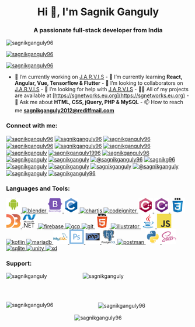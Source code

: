 <h1 align="center">Hi 👋, I'm Sagnik Ganguly</h1>
<h3 align="center">A passionate full-stack developer from India</h3>

<p align="left"> <img src="https://komarev.com/ghpvc/?username=sagnikganguly96&label=Profile%20views&color=0e75b6&style=flat" alt="sagnikganguly96" /> </p>

<p align="left">
	<a href="https://github.com/ryo-ma/github-profile-trophy"><img src="https://github-profile-trophy.vercel.app/?username=sagnikganguly96" alt="sagnikganguly96" /></a>
</p>

<p align="left">
	<a href="https://twitter.com/sagnikganguly96" target="blank"><img src="https://img.shields.io/twitter/follow/sagnikganguly96?logo=twitter&style=for-the-badge" alt="sagnikganguly96" /></a>
</p>

- 🔭 I’m currently working on [J.A.R.V.I.S](https://github.com/SGNetworksIndia/J.A.R.V.I.S) - 🌱 I’m currently learning **React, Angular, Vue, Tensorflow & Flutter** - 👯 I’m looking to collaborators on [J.A.R.V.I.S](https://github.com/SGNetworksIndia/J.A.R.V.I.S) - 🤝 I’m looking for help with [J.A.R.V.I.S](https://github.com/SGNetworksIndia/J.A.R.V.I.S) - 👨‍💻 All of my projects are available at [https://sgnetworks.eu.org](https://sgnetworks.eu.org) - 💬 Ask me about **HTML, CSS, jQuery, PHP & MySQL** - 📫 How to reach me **sagnikganguly2012@rediffmail.com**

<h3 align="left">Connect with me:</h3>
<p align="left">
	<a href="https://codepen.io/sagnikganguly96" target="blank"><img align="center" src="https://raw.githubusercontent.com/rahuldkjain/github-profile-readme-generator/master/src/images/icons/Social/codepen.svg" alt="sagnikganguly96" height="30" width="40" /></a>
	<a href="https://dev.to/sagnikganguly96" target="blank"><img align="center" src="https://raw.githubusercontent.com/rahuldkjain/github-profile-readme-generator/master/src/images/icons/Social/devto.svg" alt="sagnikganguly96" height="30" width="40" /></a>
	<a href="https://twitter.com/sagnikganguly96" target="blank"><img align="center" src="https://raw.githubusercontent.com/rahuldkjain/github-profile-readme-generator/master/src/images/icons/Social/twitter.svg" alt="sagnikganguly96" height="30" width="40" /></a>
	<a href="https://linkedin.com/in/sagnikganguly96" target="blank"><img align="center" src="https://raw.githubusercontent.com/rahuldkjain/github-profile-readme-generator/master/src/images/icons/Social/linked-in-alt.svg" alt="sagnikganguly96" height="30" width="40" /></a>
	<a href="https://stackoverflow.com/users/sagnikganguly96" target="blank"><img align="center" src="https://raw.githubusercontent.com/rahuldkjain/github-profile-readme-generator/master/src/images/icons/Social/stack-overflow.svg" alt="sagnikganguly96" height="30" width="40" /></a>
	<a href="https://codesandbox.com/sagnikganguly96" target="blank"><img align="center" src="https://raw.githubusercontent.com/rahuldkjain/github-profile-readme-generator/master/src/images/icons/Social/codesandbox.svg" alt="sagnikganguly96" height="30" width="40" /></a>
	<a href="https://kaggle.com/sagnikganguly" target="blank"><img align="center" src="https://raw.githubusercontent.com/rahuldkjain/github-profile-readme-generator/master/src/images/icons/Social/kaggle.svg" alt="sagnikganguly" height="30" width="40" /></a>
	<a href="https://fb.com/sagnikganguly1996" target="blank"><img align="center" src="https://raw.githubusercontent.com/rahuldkjain/github-profile-readme-generator/master/src/images/icons/Social/facebook.svg" alt="sagnikganguly1996" height="30" width="40" /></a>
	<a href="https://instagram.com/sagnikganguly96" target="blank"><img align="center" src="https://raw.githubusercontent.com/rahuldkjain/github-profile-readme-generator/master/src/images/icons/Social/instagram.svg" alt="sagnikganguly96" height="30" width="40" /></a>
	<a href="https://dribbble.com/sagnikganguly" target="blank"><img align="center" src="https://raw.githubusercontent.com/rahuldkjain/github-profile-readme-generator/master/src/images/icons/Social/dribbble.svg" alt="sagnikganguly" height="30" width="40" /></a>
	<a href="https://www.behance.net/sagnikganguly" target="blank"><img align="center" src="https://raw.githubusercontent.com/rahuldkjain/github-profile-readme-generator/master/src/images/icons/Social/behance.svg" alt="sagnikganguly" height="30" width="40" /></a>
	<a href="https://medium.com/@sagnikganguly96" target="blank"><img align="center" src="https://raw.githubusercontent.com/rahuldkjain/github-profile-readme-generator/master/src/images/icons/Social/medium.svg" alt="@sagnikganguly96" height="30" width="40" /></a>
	<a href="https://www.codechef.com/users/sagnikg96" target="blank"><img align="center" src="https://cdn.jsdelivr.net/npm/simple-icons@3.1.0/icons/codechef.svg" alt="sagnikg96" height="30" width="40" /></a>
	<a href="https://www.hackerrank.com/sagnikganguly" target="blank"><img align="center" src="https://raw.githubusercontent.com/rahuldkjain/github-profile-readme-generator/master/src/images/icons/Social/hackerrank.svg" alt="sagnikganguly" height="30" width="40" /></a>
	<a href="https://codeforces.com/profile/sagnikganguly" target="blank"><img align="center" src="https://raw.githubusercontent.com/rahuldkjain/github-profile-readme-generator/master/src/images/icons/Social/codeforces.svg" alt="sagnikganguly" height="30" width="40" /></a>
	<a href="https://www.leetcode.com/sagnikganguly" target="blank"><img align="center" src="https://raw.githubusercontent.com/rahuldkjain/github-profile-readme-generator/master/src/images/icons/Social/leet-code.svg" alt="sagnikganguly" height="30" width="40" /></a>
	<a href="https://www.hackerearth.com/@sagnikganguly" target="blank"><img align="center" src="https://raw.githubusercontent.com/rahuldkjain/github-profile-readme-generator/master/src/images/icons/Social/hackerearth.svg" alt="@sagnikganguly" height="30" width="40" /></a>
	<a href="https://www.topcoder.com/members/sagnikganguly" target="blank"><img align="center" src="https://raw.githubusercontent.com/rahuldkjain/github-profile-readme-generator/master/src/images/icons/Social/topcoder.svg" alt="sagnikganguly" height="30" width="40" /></a>
	<a href="https://discord.gg/sagnikganguly96" target="blank"><img align="center" src="https://raw.githubusercontent.com/rahuldkjain/github-profile-readme-generator/master/src/images/icons/Social/discord.svg" alt="sagnikganguly96" height="30" width="40" /></a>
</p>

<h3 align="left">Languages and Tools:</h3>
<p align="left">
	<a href="https://developer.android.com" target="_blank" rel="noreferrer"> <img src="https://raw.githubusercontent.com/devicons/devicon/master/icons/android/android-original-wordmark.svg" alt="android" width="40" height="40" /> </a>
	<a href="https://www.blender.org/" target="_blank" rel="noreferrer"> <img src="https://download.blender.org/branding/community/blender_community_badge_white.svg" alt="blender" width="40" height="40" /> </a>
	<a href="https://getbootstrap.com" target="_blank" rel="noreferrer"> <img src="https://raw.githubusercontent.com/devicons/devicon/master/icons/bootstrap/bootstrap-plain-wordmark.svg" alt="bootstrap" width="40" height="40" /> </a>
	<a href="https://www.cprogramming.com/" target="_blank" rel="noreferrer"> <img src="https://raw.githubusercontent.com/devicons/devicon/master/icons/c/c-original.svg" alt="c" width="40" height="40" /> </a>
	<a href="https://www.chartjs.org" target="_blank" rel="noreferrer"> <img src="https://www.chartjs.org/media/logo-title.svg" alt="chartjs" width="40" height="40" /> </a>
	<a href="https://codeigniter.com" target="_blank" rel="noreferrer"> <img src="https://cdn.worldvectorlogo.com/logos/codeigniter.svg" alt="codeigniter" width="40" height="40" /> </a>
	<a href="https://www.w3schools.com/cpp/" target="_blank" rel="noreferrer"> <img src="https://raw.githubusercontent.com/devicons/devicon/master/icons/cplusplus/cplusplus-original.svg" alt="cplusplus" width="40" height="40" /> </a>
	<a href="https://www.w3schools.com/cs/" target="_blank" rel="noreferrer"> <img src="https://raw.githubusercontent.com/devicons/devicon/master/icons/csharp/csharp-original.svg" alt="csharp" width="40" height="40" /> </a>
	<a href="https://www.w3schools.com/css/" target="_blank" rel="noreferrer"> <img src="https://raw.githubusercontent.com/devicons/devicon/master/icons/css3/css3-original-wordmark.svg" alt="css3" width="40" height="40" /> </a>
	<a href="https://d3js.org/" target="_blank" rel="noreferrer"> <img src="https://raw.githubusercontent.com/devicons/devicon/master/icons/d3js/d3js-original.svg" alt="d3js" width="40" height="40" /> </a>
	<a href="https://dotnet.microsoft.com/" target="_blank" rel="noreferrer"> <img src="https://raw.githubusercontent.com/devicons/devicon/master/icons/dot-net/dot-net-original-wordmark.svg" alt="dotnet" width="40" height="40" /> </a>
	<a href="https://firebase.google.com/" target="_blank" rel="noreferrer"> <img src="https://www.vectorlogo.zone/logos/firebase/firebase-icon.svg" alt="firebase" width="40" height="40" /> </a>
	<a href="https://cloud.google.com" target="_blank" rel="noreferrer"> <img src="https://www.vectorlogo.zone/logos/google_cloud/google_cloud-icon.svg" alt="gcp" width="40" height="40" /> </a>
	<a href="https://git-scm.com/" target="_blank" rel="noreferrer"> <img src="https://www.vectorlogo.zone/logos/git-scm/git-scm-icon.svg" alt="git" width="40" height="40" /> </a>
	<a href="https://www.w3.org/html/" target="_blank" rel="noreferrer"> <img src="https://raw.githubusercontent.com/devicons/devicon/master/icons/html5/html5-original-wordmark.svg" alt="html5" width="40" height="40" /> </a>
	<a href="https://www.adobe.com/in/products/illustrator.html" target="_blank" rel="noreferrer"> <img src="https://www.vectorlogo.zone/logos/adobe_illustrator/adobe_illustrator-icon.svg" alt="illustrator" width="40" height="40" /> </a>
	<a href="https://www.java.com" target="_blank" rel="noreferrer"> <img src="https://raw.githubusercontent.com/devicons/devicon/master/icons/java/java-original.svg" alt="java" width="40" height="40" /> </a>
	<a href="https://developer.mozilla.org/en-US/docs/Web/JavaScript" target="_blank" rel="noreferrer"> <img src="https://raw.githubusercontent.com/devicons/devicon/master/icons/javascript/javascript-original.svg" alt="javascript" width="40" height="40" /> </a>
	<a href="https://kotlinlang.org" target="_blank" rel="noreferrer"> <img src="https://www.vectorlogo.zone/logos/kotlinlang/kotlinlang-icon.svg" alt="kotlin" width="40" height="40" /> </a>
	<a href="https://mariadb.org/" target="_blank" rel="noreferrer"> <img src="https://www.vectorlogo.zone/logos/mariadb/mariadb-icon.svg" alt="mariadb" width="40" height="40" /> </a>
	<a href="https://www.mysql.com/" target="_blank" rel="noreferrer"> <img src="https://raw.githubusercontent.com/devicons/devicon/master/icons/mysql/mysql-original-wordmark.svg" alt="mysql" width="40" height="40" /> </a>
	<a href="https://www.photoshop.com/en" target="_blank" rel="noreferrer"> <img src="https://raw.githubusercontent.com/devicons/devicon/master/icons/photoshop/photoshop-line.svg" alt="photoshop" width="40" height="40" /> </a>
	<a href="https://www.php.net" target="_blank" rel="noreferrer"> <img src="https://raw.githubusercontent.com/devicons/devicon/master/icons/php/php-original.svg" alt="php" width="40" height="40" /> </a>
	<a href="https://www.postgresql.org" target="_blank" rel="noreferrer"> <img src="https://raw.githubusercontent.com/devicons/devicon/master/icons/postgresql/postgresql-original-wordmark.svg" alt="postgresql" width="40" height="40" /> </a>
	<a href="https://postman.com" target="_blank" rel="noreferrer"> <img src="https://www.vectorlogo.zone/logos/getpostman/getpostman-icon.svg" alt="postman" width="40" height="40" /> </a>
	<a href="https://www.python.org" target="_blank" rel="noreferrer"> <img src="https://raw.githubusercontent.com/devicons/devicon/master/icons/python/python-original.svg" alt="python" width="40" height="40" /> </a>
	<a href="https://sass-lang.com" target="_blank" rel="noreferrer"> <img src="https://raw.githubusercontent.com/devicons/devicon/master/icons/sass/sass-original.svg" alt="sass" width="40" height="40" /> </a>
	<a href="https://www.sqlite.org/" target="_blank" rel="noreferrer"> <img src="https://www.vectorlogo.zone/logos/sqlite/sqlite-icon.svg" alt="sqlite" width="40" height="40" /> </a>
	<a href="https://unity.com/" target="_blank" rel="noreferrer"> <img src="https://www.vectorlogo.zone/logos/unity3d/unity3d-icon.svg" alt="unity" width="40" height="40" /> </a>
	<a href="https://www.adobe.com/products/xd.html" target="_blank" rel="noreferrer"> <img src="https://cdn.worldvectorlogo.com/logos/adobe-xd.svg" alt="xd" width="40" height="40" /> </a>
</p>


<h3 align="left">Support:</h3>
<p align="left">
	<a href="https://www.buymeacoffee.com/sagnikganguly"> <img align="left" src="https://cdn.buymeacoffee.com/buttons/v2/default-yellow.png" height="50" width="210" alt="sagnikganguly" /></a>
	<a href="https://ko-fi.com/sagnikganguly"> <img align="left" src="https://cdn.ko-fi.com/cdn/kofi3.png?v=3" height="50" width="210" alt="sagnikganguly" /></a>
	<br>
</p>
<br/>
<br/>

<p align="center">
	<img align="left" src="https://github-readme-stats.vercel.app/api?username=sagnikganguly96&show_icons=true&locale=en&theme=gradient" alt="sagnikganguly96" />
	<img align="center" src="https://github-readme-streak-stats.herokuapp.com/?user=sagnikganguly96&" alt="sagnikganguly96" />
</p>
<p align="center">
	<img align="center" src="https://github-readme-stats.vercel.app/api/top-langs?username=sagnikganguly96&show_icons=true&locale=en&layout=compact" alt="sagnikganguly96" />
</p>


<!--
	**SagnikGanguly96/SagnikGanguly96** is a ✨ _special_ ✨ repository because its `README.md` (this file) appears on your GitHub profile.
	
	Here are some ideas to get you started:
	
	- 🔭 I’m currently working on ...
	- 🌱 I’m currently learning ...
	- 👯 I’m looking to collaborate on ...
	- 🤔 I’m looking for help with ...
	- 💬 Ask me about ...
	- 📫 How to reach me: ...
	- 😄 Pronouns: ...
	- ⚡ Fun fact: ...
	-->

